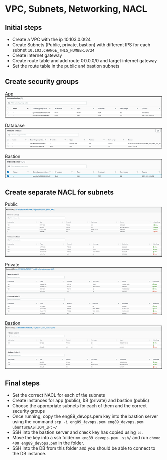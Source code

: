 # VPC, Subnets, Networking, NACL

## Initial steps
- Create a VPC with the ip 10.103.0.0/24
- Create Subnets (Public, private, bastion) with different IPS for each subnet `10.103.CHANGE_THIS_NUMBER.0/24`
- Create internet gateway 
- Create route table and add route 0.0.0.0/0 and target internet gateway 
- Set the route table in the public and bastion subnets 

## Create security groups
  
App
![img_2.png](images/img_6764.png)

Database
![img_3.png](images/img_32432423.png)

Bastion
![img.png](images/img.png)

## Create separate NACL for subnets
Public 
![img_1.png](images/img_1.png)

Private
![img_2.png](images/img_2.png)

Bastion
![img_3.png](images/img_3.png)

## Final steps
- Set the correct NACL for each of the subnets
- Create instances for app (public), DB (private) and bastion (public)
- Choose the appropriate subnets for each of them and the correct security groups 
- Once running, copy the eng89_devops.pem key into the bastion server using the command `scp -i eng89_devops.pem eng89_devops.pem ubuntu@BASTION_IP:~/` 
- SSH into the bastion server and check key has copied using `ls`. 
- Move the key into a ssh folder `mv eng89_devops.pem .ssh/` and run `chmod 400 eng89_devops.pem` in the folder. 
- SSH into the DB from this folder and you should be able to connect to the DB instance.
